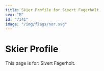 ```yaml
---
title: Skier Profile for Sivert Fagerholt
sex: "M"
id: "7141"
image: "/img/flags/nor.svg" 
---
```


# Skier Profile

This page is for: Sivert Fagerholt.
    